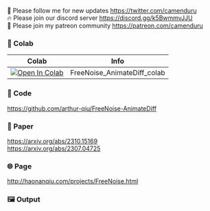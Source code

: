 🐣 Please follow me for new updates https://twitter.com/camenduru <br />
🔥 Please join our discord server https://discord.gg/k5BwmmvJJU <br />
🥳 Please join my patreon community https://patreon.com/camenduru <br />

### 🦒 Colab

| Colab | Info
| --- | --- |
[![Open In Colab](https://colab.research.google.com/assets/colab-badge.svg)](https://colab.research.google.com/github/camenduru/FreeNoise-AnimateDiff-colab/blob/main/FreeNoise_AnimateDiff_colab.ipynb) | FreeNoise_AnimateDiff_colab

### 🧬 Code
https://github.com/arthur-qiu/FreeNoise-AnimateDiff

### 📄 Paper
https://arxiv.org/abs/2310.15169 <br />
https://arxiv.org/abs/2307.04725 <br />

### 🌐 Page
http://haonanqiu.com/projects/FreeNoise.html

### 🖼 Output


